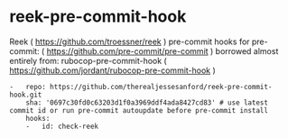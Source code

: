 # reek-pre-commit-hook

Reek ( https://github.com/troessner/reek ) pre-commit hooks for pre-commit: ( https://github.com/pre-commit/pre-commit ) borrowed almost entirely from: rubocop-pre-commit-hook ( https://github.com/jordant/rubocop-pre-commit-hook )
```
-   repo: https://github.com/therealjessesanford/reek-pre-commit-hook.git
    sha: '0697c30fd0c63203d1f0a3969ddf4ada8427cd83' # use latest commit id or run pre-commit autoupdate before pre-commit install
    hooks:
    -   id: check-reek
```
